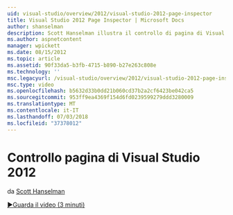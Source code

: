 ```yaml
---
uid: visual-studio/overview/2012/visual-studio-2012-page-inspector
title: Visual Studio 2012 Page Inspector | Microsoft Docs
author: shanselman
description: Scott Hanselman illustra il controllo di pagina di Visual Studio 2012.
ms.author: aspnetcontent
manager: wpickett
ms.date: 08/15/2012
ms.topic: article
ms.assetid: 90f33da5-b3fb-4715-b890-b27e263c808e
ms.technology: ''
msc.legacyurl: /visual-studio/overview/2012/visual-studio-2012-page-inspector
msc.type: video
ms.openlocfilehash: b5632d33b0dd21b060cd37b2a2cf6423be042ca5
ms.sourcegitcommit: 953ff9ea4369f154d6fd0239599279ddd3280009
ms.translationtype: MT
ms.contentlocale: it-IT
ms.lasthandoff: 07/03/2018
ms.locfileid: "37378012"
---
```

<a name="visual-studio-2012-page-inspector"></a>Controllo pagina di Visual Studio 2012
====================
da [Scott Hanselman](https://github.com/shanselman)

[&#9654;Guarda il video (3 minuti)](https://channel9.msdn.com/Blogs/ASP-NET-Site-Videos/visual-studio-2012-page-inspector)
